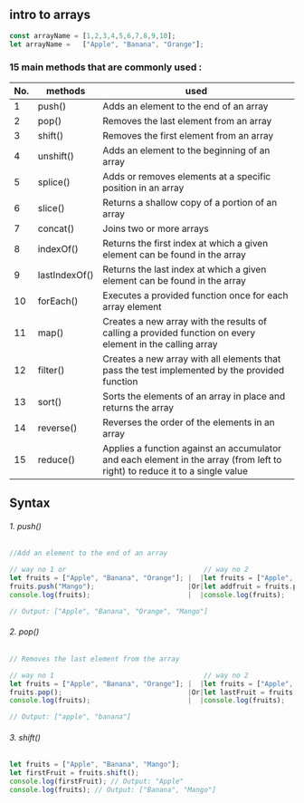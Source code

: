 ## intro to **arrays**

```js
const arrayName = [1,2,3,4,5,6,7,8,9,10];
let arrayName =   ["Apple", "Banana", "Orange"];
```
  ### 15 main methods that are commonly used : 

| No.|methods | used |
|----|----|----|
|1| push()|Adds an element to the end of an array|
|2|pop()|Removes the last element from an array|
|3|shift()| Removes the first element from an array|
|4|unshift()|Adds an element to the beginning of an array|
|5|splice()|Adds or removes elements at a specific position in an array|
|6|slice()|Returns a shallow copy of a portion of an array|
|7|concat()|Joins two or more arrays|
|8|indexOf()|Returns the first index at which a given element can be found in the array|
|9|lastIndexOf()|Returns the last index at which a given element can be found in the array|
|10|forEach()|Executes a provided function once for each array element|
|11|map()|Creates a new array with the results of calling a provided function on every element in the calling array|
|12|filter()|Creates a new array with all elements that pass the test implemented by the provided function|
|13|sort()|Sorts the elements of an array in place and returns the array|
|14| reverse()|Reverses the order of the elements in an array|
|15|reduce()|Applies a function against an accumulator and each element in the array (from left to right) to reduce it to a single value|


## Syntax

###### 1. push()
```js
//Add an element to the end of an array

// way no 1 or                                  // way no 2
let fruits = ["Apple", "Banana", "Orange"]; |  |let fruits = ["Apple", "Banana", "Orange"];
fruits.push("Mango");                       |Or|let addfruit = fruits.push("Mango"); 
console.log(fruits);                        |  |console.log(fruits); 

// Output: ["Apple", "Banana", "Orange", "Mango"]
```
###### 2. pop() 
```js
// Removes the last element from the array

// way no 1                                     // way no 2
let fruits = ["Apple", "Banana", "Orange"]; |  |let fruits = ["Apple", "Banana", "Orange"];
fruits.pop();                               |Or|let lastFruit = fruits.pop();                               
console.log(fruits);                        |  |console.log(fruits);    

// Output: ["apple", "banana"]                                              
```
###### 3. shift()
```js
let fruits = ["Apple", "Banana", "Mango"];
let firstFruit = fruits.shift();
console.log(firstFruit); // Output: "Apple"
console.log(fruits); // Output: ["Banana", "Mango"]
```

